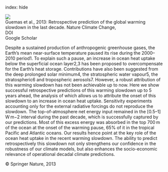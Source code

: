 index: hide

<div class="Citation">
    <div class="Citation-thumb CitationThumb-linked"  data-href="https://doi.org/10.1038/nclimate1863">
      <img src="https://static.claimspace.cloud/climate-study-static/refs/thumbs/11/Guemas_et_al_2013-thumb.png" />
    </div>

  <div class="Citation-body">
    <div class="Citation-text">Guemas et al., 2013: Retrospective prediction of the global warming slowdown in the last decade. <span class="Article-journal">Nature Climate Change, </span><span class="Article-volume"></span></div>
    <div class="Citation-links">
      <div class="CitationLink" data-href="https://doi.org/10.1038/nclimate1863">
        <div class="CitationLink-icon CitationLink-Doi"></div>
        <div class="CitationLink-text">DOI</div>
      </div>
      <div class="CitationLink" data-href="https://scholar.google.com/scholar?q=10.1038/nclimate1863">
        <div class="CitationLink-icon CitationLink-Scholar"></div>
        <div class="CitationLink-text">Google Scholar</div>
      </div>
    </div>
  </div>
</div>

Despite a sustained production of anthropogenic greenhouse gases, the Earth’s mean near-surface temperature paused its rise during the 2000–2010 period1. To explain such a pause, an increase in ocean heat uptake below the superficial ocean layer2,3 has been proposed to overcompensate for the Earth’s heat storage. Contributions have also been suggested from the deep prolonged solar minimum4, the stratospheric water vapour5, the stratospheric6 and tropospheric aerosols7. However, a robust attribution of this warming slowdown has not been achievable up to now. Here we show successful retrospective predictions of this warming slowdown up to 5 years ahead, the analysis of which allows us to attribute the onset of this slowdown to an increase in ocean heat uptake. Sensitivity experiments accounting only for the external radiative forcings do not reproduce the slowdown. The top-of-atmosphere net energy input remained in the [0.5–1] W m−2 interval during the past decade, which is successfully captured by our predictions. Most of this excess energy was absorbed in the top 700 m of the ocean at the onset of the warming pause, 65% of it in the tropical Pacific and Atlantic oceans. Our results hence point at the key role of the ocean heat uptake in the recent warming slowdown. The ability to predict retrospectively this slowdown not only strengthens our confidence in the robustness of our climate models, but also enhances the socio-economic relevance of operational decadal climate predictions.

<div class="Citation-copy">
&copy; Springer Nature, 2013
</div>